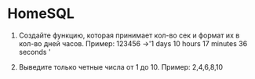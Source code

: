 # HomeSQL

1) Создайте функцию, которая принимает кол-во сек и формат их в кол-во дней часов. Пример: 123456 ->'1 days 10 hours 17 minutes 36 seconds '

2) Выведите только четные числа от 1 до 10. Пример: 2,4,6,8,10 
